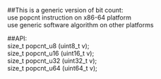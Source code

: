##This is a generic version of bit count:  
    use popcnt instruction on x86-64 platform  
    use generic software algorithm on other platforms

##API:  
    size_t popcnt_u8 (uint8_t v);  
    size_t popcnt_u16 (uint16_t v);  
    size_t popcnt_u32 (uint32_t v);  
    size_t popcnt_u64 (uint64_t v);
